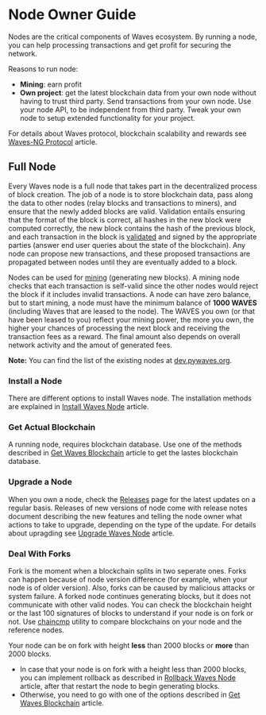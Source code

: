 # Node Owner Guide

Nodes are the critical components of Waves ecosystem. By running a node, you can help processing transactions and get profit for securing the network.

Reasons to run node:

* **Mining**: earn profit
* **Own project**: get the latest blockchain data from your own node without having to trust third party. Send transactions from your own node.
Use your node API, to be independent from third party.
Tweak your own node to setup extended functionality for your project.

For details about Waves protocol, blockchain scalability and rewards see [Waves-NG Protocol](/en/blockchain/waves-protocol/waves-ng-protocol) article.

## Full Node

Every Waves node is a full node that takes part in the decentralized process of block creation. The job of a node is to store blockchain data, pass along the data to other nodes (relay blocks and transactions to miners), and ensure that the newly added blocks are valid. Validation entails ensuring that the format of the block is correct, all hashes in the new block were computed correctly, the new block contains the hash of the previous block, and each transaction in the block is [validated](en/blockchain/transaction/transaction-validation) and signed by the appropriate parties (answer end user queries about the state of the blockchain). Any node can propose new transactions, and these proposed transactions are propagated between nodes until they are eventually added to a block.

Nodes can be used for [mining](/en/blockchain/mining) \(generating new blocks\). A mining node checks that each transaction is self-valid since the other nodes would reject the block if it includes invalid transactions. A node can have zero balance, but to start mining, a node must have the minimum balance of **1000 WAVES** (including Waves that are leased to the node). The WAVES you own \(or that have been leased to you\) reflect your mining power, the more you own, the higher your chances of processing the next block and receiving the transaction fees as a reward. The final amount also depends on overall network activity and the amout of generated fees.

**Note:** You can find the list of the existing nodes at [dev.pywaves.org](http://dev.pywaves.org/generators/).

### Install a Node

There are different options to install Waves node. The installation methods are explained in [Install Waves Node](/en/waves-node/how-to-install-a-node/how-to-install-a-node) article.

### Get Actual Blockchain

A running node, requires blockchain database. Use one of the methods described in [Get Waves Blockchain](/en/waves-node/options-for-getting-actual-blockchain) article to get the lastes blockchain database.

### Upgrade a Node

When you own a node, check the [Releases](https://github.com/wavesplatform/Waves/releases/) page for the latest updates on a regular basis. Releases of new versions of node come with release notes document describing the new features and telling the node owner what actions to take to upgrade, depending on the type of the update.
For details about upragding see [Upgrade Waves Node](/en/waves-node/upgrading) article.

### Deal With Forks

Fork is the moment when a blockchain splits in two seperate ones. Forks can happen because of node version difference (for example, when your node is of older version). Also, forks can be caused by malicious attacks or system failure. A forked node continues generating blocks, but it does not communicate with other valid nodes.
You can check the blockchain height or the last 100 signatures of blocks to understand if your node is on fork or not. Use [chaincmp](https://github.com/wavesplatform/gowaves/releases/tag/v0.1.2) utility to compare blockchains on your node and the reference nodes.

Your node can be on fork with height **less** than 2000 blocks or **more** than 2000 blocks.

* In case that your node is on fork with a height less than 2000 blocks, you can implement rollback as described in [Rollback Waves Node](/en/waves-node/how-to-rollback-a-node) article, after that restart the node to begin generating blocks.
* Otherwise, you need to go with one of the options described in [Get Waves Blockchain](/en/waves-node/options-for-getting-actual-blockchain) article.
